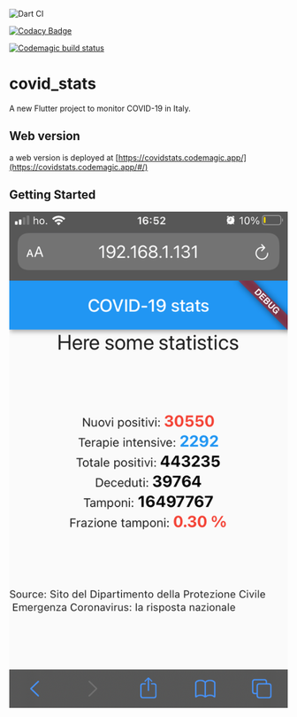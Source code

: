 ![Dart CI](https://github.com/fvalle1/covidStats/workflows/Dart%20CI/badge.svg)

[![Codacy Badge](https://api.codacy.com/project/badge/Grade/e657dba06ad04096a08f351edb110ec6)](https://app.codacy.com/gh/fvalle1/covidStats?utm_source=github.com&utm_medium=referral&utm_content=fvalle1/covidStats&utm_campaign=Badge_Grade)

[![Codemagic build status](https://api.codemagic.io/apps/5fc905e5f7698e2790376d8d/5fc905e5f7698e2790376d8c/status_badge.svg)](https://codemagic.io/apps/5fc905e5f7698e2790376d8d/5fc905e5f7698e2790376d8c/latest_build)
# covid_stats

A new Flutter project to monitor COVID-19 in Italy.

## Web version

a web version is deployed at [https://covidstats.codemagic.app/](https://covidstats.codemagic.app/#/)

## Getting Started

![](screen.png)
